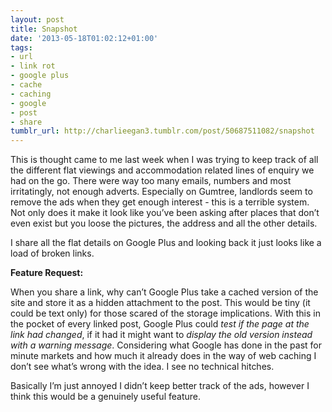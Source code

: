 ```yaml
---
layout: post
title: Snapshot
date: '2013-05-18T01:02:12+01:00'
tags:
- url
- link rot
- google plus
- cache
- caching
- google
- post
- share
tumblr_url: http://charlieegan3.tumblr.com/post/50687511082/snapshot
---
```

This is thought came to me last week when I was trying to keep track of all the different flat viewings and accommodation related lines of enquiry we had on the go. There were way too many emails, numbers and most irritatingly, not enough adverts. Especially on Gumtree, landlords seem to remove the ads when they get enough interest - this is a terrible system. Not only does it make it look like you’ve been asking after places that don’t even exist but you loose the pictures, the address and all the other details.

I share all the flat details on Google Plus and looking back it just looks like a load of broken links.

**Feature Request:**

When you share a link, why can’t Google Plus take a cached version of the site and store it as a hidden attachment to the post. This would be tiny (it could be text only) for those scared of the storage implications. With this in the pocket of every linked post, Google Plus could _test if the page at the link had changed_, if it had it might want to _display the old version instead with a warning message_. Considering what Google has done in the past for minute markets and how much it already does in the way of web caching I don’t see what’s wrong with the idea. I see no technical hitches.

Basically I’m just annoyed I didn’t keep better track of the ads, however I think this would be a genuinely useful feature.
